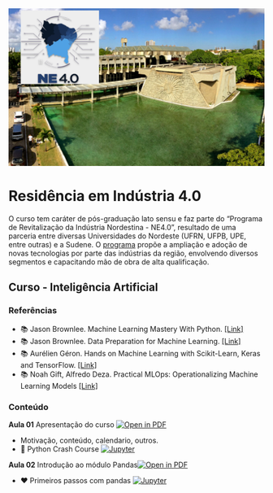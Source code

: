 <center><img width="800" src="images/ufrn.png"></center>

# Residência em Indústria 4.0

O curso tem caráter de pós-graduação lato sensu e faz parte do “Programa de Revitalização da Indústria Nordestina - NE4.0”, resultado de uma parceria entre diversas Universidades do Nordeste (UFRN, UFPB, UPE, entre outras) e a Sudene. O [programa](https://www.gov.br/sudene/pt-br/assuntos/noticias/paraiba-e-rio-grande-do-norte-iniciam-residencia-em-industria-4.0) propõe a ampliação e adoção de novas tecnologias por parte das indústrias da região, envolvendo diversos segmentos e capacitando mão de obra de alta qualificação.

## Curso - Inteligência Artificial

### Referências

- :books: Jason Brownlee. Machine Learning Mastery With Python. [[Link]](https://machinelearningmastery.com/machine-learning-with-python/)
- :books: Jason Brownlee. Data Preparation for Machine Learning. [[Link]](https://machinelearningmastery.com/data-preparation-for-machine-learning/)
- :books: Aurélien Géron. Hands on Machine Learning with Scikit-Learn, Keras and TensorFlow. [[Link]](https://www.oreilly.com/library/view/hands-on-machine-learning/9781492032632/)
- :books: Noah Gift, Alfredo Deza. Practical MLOps: Operationalizing Machine Learning Models [[Link]](https://www.oreilly.com/library/view/practical-mlops/9781098103002/)

### Conteúdo

**Aula 01** Apresentação do curso [![Open in PDF](https://img.shields.io/badge/-PDF-EC1C24?style=flat-square&logo=adobeacrobatreader)](https://github.com/ivanovitchm/ne40-ia/blob/main/lessons/aula01/outline.pdf)
- Motivação, conteúdo, calendario, outros.
- :rocket: Python Crash Course [![Jupyter](https://img.shields.io/badge/-Notebook-191A1B?style=flat-square&logo=jupyter)](https://github.com/ivanovitchm/ne40-ia/tree/main/lessons/aula01/notebooks)

**Aula 02** Introdução ao módulo Pandas[![Open in PDF](https://img.shields.io/badge/-PDF-EC1C24?style=flat-square&logo=adobeacrobatreader)](https://github.com/ivanovitchm/ne40-ia/blob/main/lessons/aula02/Aula%2002.pdf)
- :heart: Primeiros passos com pandas [![Jupyter](https://img.shields.io/badge/-Notebook-191A1B?style=flat-square&logo=jupyter)](https://github.com/ivanovitchm/ne40-ia/tree/main/lessons/aula02/) 